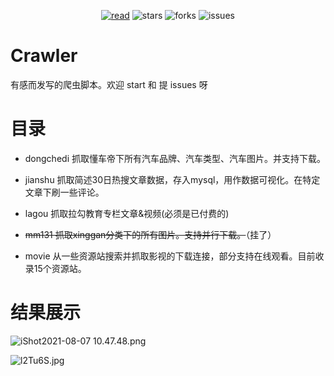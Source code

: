 <div align="center">  
    <p>
        <a href="https://jelly54.github.io"><img src="https://badgen.net/badge/jelly54/read?icon=sourcegraph&color=4ab8a1" alt="read" /></a>
        <img src="https://badgen.net/github/stars/jelly54/crawler?icon=github&color=4ab8a1" alt="stars" />
        <img src="https://badgen.net/github/forks/jelly54/crawler?icon=github&color=4ab8a1" alt="forks" />
        <img src="https://badgen.net/github/open-issues/jelly54/crawler?icon=github" alt="issues" />
    </p>
</div>

# Crawler

有感而发写的爬虫脚本。欢迎 start 和 提 issues 呀

# 目录

- dongchedi 抓取懂车帝下所有汽车品牌、汽车类型、汽车图片。并支持下载。

- jianshu  抓取简述30日热搜文章数据，存入mysql，用作数据可视化。在特定文章下刷一些评论。

- lagou 抓取拉勾教育专栏文章&视频(必须是已付费的)

- ~~mm131 抓取xinggan分类下的所有图片。支持并行下载。~~（挂了）

- movie 从一些资源站搜索并抓取影视的下载连接，部分支持在线观看。目前收录15个资源站。

# 结果展示

![iShot2021-08-07 10.47.48.png](https://upload-images.jianshu.io/upload_images/12361519-e373043548281963.png?imageMogr2/auto-orient/strip%7CimageView2/2/w/1240)

![l2Tu6S.jpg](https://s2.ax1x.com/2020/01/08/l2Tu6S.jpg)
